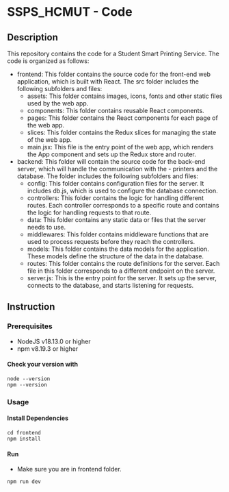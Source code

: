 # SSPS_HCMUT - Code
## Description
This repository contains the code for a Student Smart Printing Service. The code is organized as follows:

- frontend: This folder contains the source code for the front-end web application, which is built with React. The src folder includes the following subfolders and files:
  - assets: This folder contains images, icons, fonts and other static files used by the web app.
  - components: This folder contains reusable React components.
  - pages: This folder contains the React components for each page of the web app.
  - slices: This folder contains the Redux slices for managing the state of the web app.
  - main.jsx: This file is the entry point of the web app, which renders the App component and sets up the Redux store and router.
- backend: This folder will contain the source code for the back-end server, which will handle the communication with the - printers and the database. The folder includes the following subfolders and files:
  - config: This folder contains configuration files for the server. It includes db.js, which is used to configure the database connection.
  - controllers: This folder contains the logic for handling different routes. Each controller corresponds to a specific route and contains the logic for handling requests to that route.
  - data: This folder contains any static data or files that the server needs to use.
  - middlewares: This folder contains middleware functions that are used to process requests before they reach the controllers.
  - models: This folder contains the data models for the application. These models define the structure of the data in the database.
  - routes: This folder contains the route definitions for the server. Each file in this folder corresponds to a different endpoint on the server.
  - server.js: This is the entry point for the server. It sets up the server, connects to the database, and starts listening for requests.


## Instruction
### Prerequisites
- NodeJS v18.13.0 or higher
- npm v8.19.3 or higher
#### Check your version with
```
node --version
npm --version
```

### Usage
#### Install Dependencies
```
cd frontend
npm install
```
#### Run
- Make sure you are in frontend folder.
```
npm run dev
```

